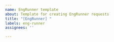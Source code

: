 ```yaml
---
name: EngRunner template
about: Template for creating EngRunner requests
title: "[EngRunner] "
labels: eng-runner
assignees: ''

---
```



